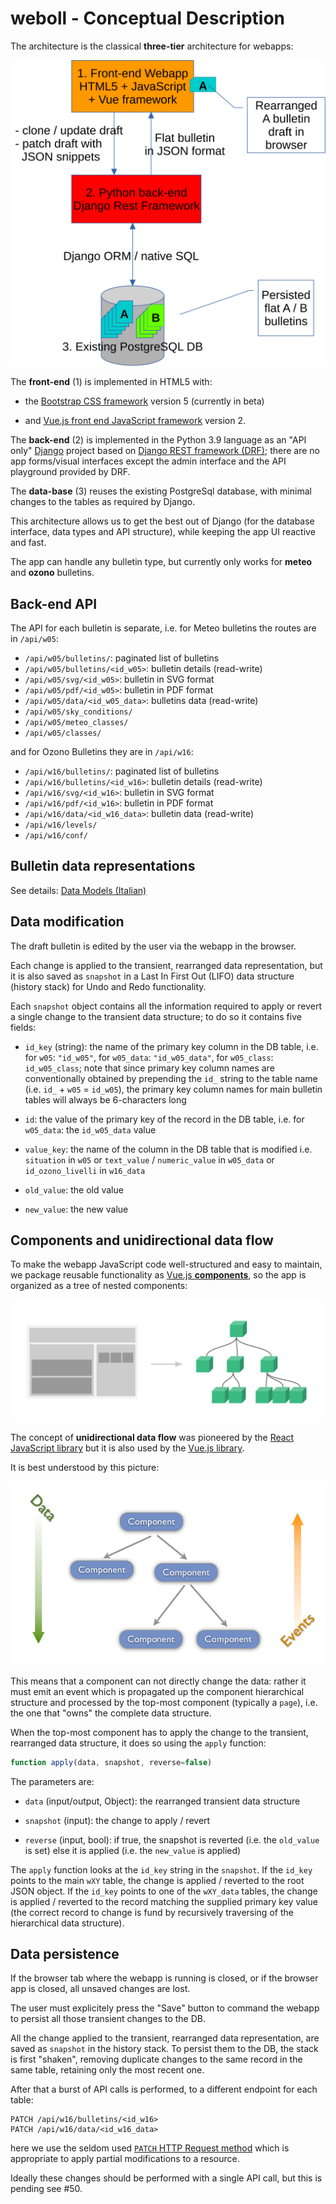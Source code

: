 # weboll - Conceptual Description

The architecture is the classical **three-tier** architecture for webapps:

![architecture](./architettura.svg "Architecture")

The **front-end** (1) is implemented in HTML5 with:

- the [Bootstrap CSS framework](https://getbootstrap.com/) version 5 (currently in beta)

- and [Vue.js front end JavaScript framework](https://vuejs.org/) version 2.

The **back-end** (2) is implemented in the Python 3.9 language as an "API only" [Django](https://www.djangoproject.com/) project based on [Django REST framework (DRF)](https://www.django-rest-framework.org/); there are no app forms/visual interfaces except the admin interface and the API playground provided by DRF.

The **data-base** (3) reuses the existing PostgreSql database, with minimal changes to the tables as required by Django.

This architecture allows us to get the best out of Django (for the database interface, data types and API structure), while keeping the app UI reactive and fast.

The app can handle any bulletin type, but currently only works for **meteo** and **ozono** bulletins.

## Back-end API

The API for each bulletin is separate, i.e. for Meteo bulletins the routes are in `/api/w05`:

- `/api/w05/bulletins/`: paginated list of bulletins
- `/api/w05/bulletins/<id_w05>`: bulletin details (read-write)
- `/api/w05/svg/<id_w05>`: bulletin in SVG format
- `/api/w05/pdf/<id_w05>`: bulletin in PDF format
- `/api/w05/data/<id_w05_data>`: bulletins data (read-write)
- `/api/w05/sky_conditions/`
- `/api/w05/meteo_classes/`
- `/api/w05/classes/`

and for Ozono Bulletins they are in `/api/w16`:

- `/api/w16/bulletins/`: paginated list of bulletins
- `/api/w16/bulletins/<id_w16>`: bulletin details (read-write)
- `/api/w16/svg/<id_w16>`: bulletin in SVG format
- `/api/w16/pdf/<id_w16>`: bulletin in PDF format
- `/api/w16/data/<id_w16_data>`: bulletin data (read-write)
- `/api/w16/levels/`
- `/api/w16/conf/`

## Bulletin data representations

See details: [Data Models (Italian)](doc/data_models.md)

## Data modification

The draft bulletin is edited by the user via the webapp in the browser.

Each change is applied to the transient, rearranged data representation, but it is also saved as `snapshot` in a Last In First Out (LIFO) data structure (history stack) for Undo and Redo functionality.

Each `snapshot` object contains all the information required to apply or revert a single change to the transient data structure; to do so it contains five fields:

- `id_key` (string): the name of the primary key column in the DB table, i.e. for `w05`: `"id_w05"`, for `w05_data`: `"id_w05_data"`, for `w05_class`: `id_w05_class`; note that since primary key column names are conventionally obtained by prepending the `id_` string to the table name (i.e. `id_` + `w05` = `id_w05`), the primary key column names for main bulletin tables will always be 6-characters long

- `id`: the value of the primary key of the record in the DB table, i.e. for `w05_data`: the `id_w05_data` value

- `value_key`: the name of the column in the DB table that is modified i.e. `situation` in `w05` or `text_value` / `numeric_value` in `w05_data` or `id_ozono_livelli` in `w16_data`

- `old_value`: the old value

- `new_value`: the new value

## Components and unidirectional data flow

To make the webapp JavaScript code well-structured and easy to maintain, we package reusable functionality as [Vue.js **components**](https://v3.vuejs.org/guide/component-basics.html#components-basics), so the app is organized as a tree of nested components:

![components](./components.png "Components image from https://v3.vuejs.org/guide/component-basics.html#components-basics")

The concept of **unidirectional data flow** was pioneered by the [React JavaScript library](https://en.wikipedia.org/wiki/React_(JavaScript_library)#Unidirectional_data_flow) but it is also used by the [Vue.js library](hhttps://v3.vuejs.org/guide/component-props.html#one-way-data-flow).

It is best understood by this picture:

![react data flow](./react-data-flow.png "Image from https://dzone.com/articles/react-is-taking-over-front-end-development-why")

This means that a component can not directly change the data: rather it must emit an event which is propagated up the component hierarchical structure and processed by the top-most component (typically a `page`), i.e. the one that "owns" the complete data structure.

When the top-most component has to apply the change to the transient, rearranged data structure, it does so using the `apply` function:

```js
function apply(data, snapshot, reverse=false)
```

The parameters are:

- `data` (input/output, Object): the rearranged transient data structure

- `snapshot` (input): the change to apply / revert

- `reverse` (input, bool): if true, the snapshot is reverted (i.e. the `old_value` is set) else it is applied (i.e. the `new_value` is applied)

The `apply` function looks at the `id_key` string in the `snapshot`. If the `id_key` points to the main `wXY` table, the change is applied / reverted to the root JSON object. If the `id_key` points to one of the `wXY_data` tables, the change is applied / reverted to the record matching the supplied primary key value (the correct record to change is fund by recursively traversing of the hierarchical data structure).

## Data persistence

If the browser tab where the webapp is running is closed, or if the browser app is closed, all unsaved changes are lost.

The user must explicitely press the "Save" button to command the webapp to persist all those transient changes to the DB.

All the change applied to the transient, rearranged data representation, are saved as `snapshot` in the history stack. To persist them to the DB, the stack is first "shaken", removing duplicate changes to the same record in the same table, retaining only the most recent one.

After that a burst of API calls is performed, to a different endpoint for each table:
```
PATCH /api/w16/bulletins/<id_w16>
PATCH /api/w16/data/<id_w16_data>
```
here we use the seldom used [`PATCH` HTTP Request method](https://en.wikipedia.org/wiki/Hypertext_Transfer_Protocol#Request_methods) which is appropriate to apply partial modifications to a resource.

Ideally these changes should be performed with a single API call, but this is pending see #50.
